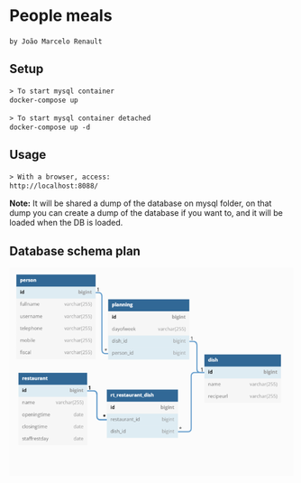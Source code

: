 # People meals 
`by João Marcelo Renault`

## Setup
```docker
> To start mysql container
docker-compose up

> To start mysql container detached
docker-compose up -d
```
## Usage
```html
> With a browser, access: 
http://localhost:8088/
```
**Note:** It will be shared a dump of the database on mysql folder, on that dump you can create a dump of the database if you want to, and it will be loaded when the DB is loaded.

## Database schema plan

![img.png](img.png)